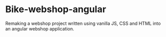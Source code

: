 # Bike-webshop-angular
Remaking a webshop project written using vanilla JS, CSS and HTML into an angular webshop application.

